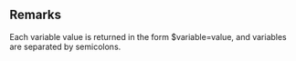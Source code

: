 ## Remarks  
 Each variable value is returned in the form $variable=value, and             variables are separated by semicolons.